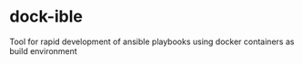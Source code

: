 # dock-ible
Tool for rapid development of ansible playbooks using docker containers as build environment
